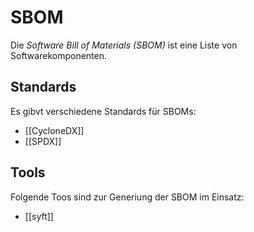 # SBOM

Die *Software Bill of Materials (SBOM)* ist eine Liste von Softwarekomponenten.

## Standards

Es gibvt verschiedene Standards für SBOMs:

* [[CycloneDX]]
* [[SPDX]]

## Tools

Folgende Toos sind zur Generiung der SBOM im Einsatz:
* [[syft]]